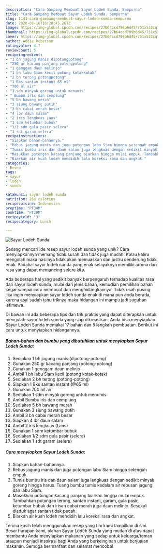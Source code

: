 ```yaml
---
description: "Cara Gampang Membuat Sayur Lodeh Sunda, Sempurna"
title: "Cara Gampang Membuat Sayur Lodeh Sunda, Sempurna"
slug: 1141-cara-gampang-membuat-sayur-lodeh-sunda-sempurna
date: 2020-09-16T16:28:45.267Z
image: https://img-global.cpcdn.com/recipes/27b64ccd799b6d45/751x532cq70/sayur-lodeh-sunda-foto-resep-utama.jpg
thumbnail: https://img-global.cpcdn.com/recipes/27b64ccd799b6d45/751x532cq70/sayur-lodeh-sunda-foto-resep-utama.jpg
cover: https://img-global.cpcdn.com/recipes/27b64ccd799b6d45/751x532cq70/sayur-lodeh-sunda-foto-resep-utama.jpg
author: Addie Roberson
ratingvalue: 4.7
reviewcount: 5
recipeingredient:
- "1 bh jagung manis dipotongpotong"
- "250 gr kacang panjang potongpotong"
- "1 genggam daun melinjo"
- "1 bh labu Siam kecil potong kotakkotak"
- "2 bh terong potongpotong"
- "1 Bks santan instant 65 ml"
- "700 ml air"
- "1 sdm minyak goreng untuk menumis"
- " Bumbu iris dan cemplung"
- "5 bh bawang merah"
- "3 siung bawang putih"
- "3 bh cabai merah besar"
- "4 lbr daun salam"
- "2 iris lengkuas Laos"
- "1 sdm ketumbar bubuk"
- "1/2 sdm gula pasir selera"
- "1 sdt garam selera"
recipeinstructions:
- "Siapkan bahan-bahannya."
- "Rebus jagung manis dan juga potongan labu Siam hingga setengah empuk."
- "Tumis bumbu iris dan daun salam juga lengkuas dengan sedikit minyak goreng hingga harus. Tuang bumbu tumis kedalam air rebusan jagung dan labu Siam."
- "Masukkan potongan kacang panjang biarkan hingga mulai empuk. Tambahkan potongan terong, santan instant, garam, gula pasir, ketumbar bubuk dan irisan cabai merah juga daun melinjo. Sesekali diaduk agar santan tidak pecah."
- "Biarkan air kuah lodeh mendidih lalu koreksi rasa dan angkat."
categories:
- Resep
tags:
- sayur
- lodeh
- sunda

katakunci: sayur lodeh sunda 
nutrition: 268 calories
recipecuisine: Indonesian
preptime: "PT34M"
cooktime: "PT39M"
recipeyield: "3"
recipecategory: Lunch

---
```



![Sayur Lodeh Sunda](https://img-global.cpcdn.com/recipes/27b64ccd799b6d45/751x532cq70/sayur-lodeh-sunda-foto-resep-utama.jpg)

Sedang mencari ide resep sayur lodeh sunda yang unik? Cara menyiapkannya memang tidak susah dan tidak juga mudah. Kalau keliru mengolah maka hasilnya tidak akan memuaskan dan justru cenderung tidak enak. Padahal sayur lodeh sunda yang enak selayaknya memiliki aroma dan rasa yang dapat memancing selera kita.



Ada beberapa hal yang sedikit banyak berpengaruh terhadap kualitas rasa dari sayur lodeh sunda, mulai dari jenis bahan, kemudian pemilihan bahan segar sampai cara membuat dan menghidangkannya. Tidak usah pusing jika ingin menyiapkan sayur lodeh sunda enak di mana pun anda berada, karena asal sudah tahu triknya maka hidangan ini mampu jadi suguhan istimewa.


Di bawah ini ada beberapa tips dan trik praktis yang dapat diterapkan untuk mengolah sayur lodeh sunda yang siap dikreasikan. Anda bisa menyiapkan Sayur Lodeh Sunda memakai 17 bahan dan 5 langkah pembuatan. Berikut ini cara untuk menyiapkan hidangannya.

<!--inarticleads1-->

##### Bahan-bahan dan bumbu yang dibutuhkan untuk menyiapkan Sayur Lodeh Sunda:

1. Sediakan 1 bh jagung manis (dipotong-potong)
1. Gunakan 250 gr kacang panjang (potong-potong)
1. Gunakan 1 genggam daun melinjo
1. Ambil 1 bh labu Siam kecil (potong kotak-kotak)
1. Sediakan 2 bh terong (potong-potong)
1. Siapkan 1 Bks santan instant (@65 ml)
1. Gunakan 700 ml air
1. Sediakan 1 sdm minyak goreng untuk menumis
1. Ambil  Bumbu iris dan cemplung
1. Sediakan 5 bh bawang merah
1. Gunakan 3 siung bawang putih
1. Ambil 3 bh cabai merah besar
1. Siapkan 4 lbr daun salam
1. Ambil 2 iris lengkuas (Laos)
1. Gunakan 1 sdm ketumbar bubuk
1. Sediakan 1/2 sdm gula pasir (selera)
1. Sediakan 1 sdt garam (selera)




<!--inarticleads2-->

##### Cara menyiapkan Sayur Lodeh Sunda:

1. Siapkan bahan-bahannya.
1. Rebus jagung manis dan juga potongan labu Siam hingga setengah empuk.
1. Tumis bumbu iris dan daun salam juga lengkuas dengan sedikit minyak goreng hingga harus. Tuang bumbu tumis kedalam air rebusan jagung dan labu Siam.
1. Masukkan potongan kacang panjang biarkan hingga mulai empuk. Tambahkan potongan terong, santan instant, garam, gula pasir, ketumbar bubuk dan irisan cabai merah juga daun melinjo. Sesekali diaduk agar santan tidak pecah.
1. Biarkan air kuah lodeh mendidih lalu koreksi rasa dan angkat.




Terima kasih telah menggunakan resep yang tim kami tampilkan di sini. Besar harapan kami, olahan Sayur Lodeh Sunda yang mudah di atas dapat membantu Anda menyiapkan makanan yang sedap untuk keluarga/teman ataupun menjadi inspirasi bagi Anda yang berkeinginan untuk berjualan makanan. Semoga bermanfaat dan selamat mencoba!
